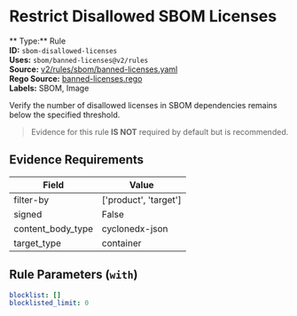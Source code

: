 # Restrict Disallowed SBOM Licenses  
** Type:** Rule  
**ID:** `sbom-disallowed-licenses`  
**Uses:** `sbom/banned-licenses@v2/rules`  
**Source:** [v2/rules/sbom/banned-licenses.yaml](https://github.com/scribe-public/sample-policies/v2/rules/sbom/banned-licenses.yaml)  
**Rego Source:** [banned-licenses.rego](https://github.com/scribe-public/sample-policies/v2/rules/sbom/banned-licenses.rego)  
**Labels:** SBOM, Image  

Verify the number of disallowed licenses in SBOM dependencies remains below the specified threshold.

> Evidence for this rule **IS NOT** required by default but is recommended.


## Evidence Requirements  
| Field | Value |
|-------|-------|
| filter-by | ['product', 'target'] |
| signed | False |
| content_body_type | cyclonedx-json |
| target_type | container |

## Rule Parameters (`with`)  
```yaml
blocklist: []
blocklisted_limit: 0
```

